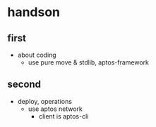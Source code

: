 # handson

## first

- about coding
  - use pure move & stdlib, aptos-framework

## second

- deploy, operations
  - use aptos network
    - client is aptos-cli
